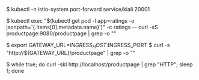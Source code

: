 $ kubectl -n istio-system port-forward service/kiali 20001

$ kubectl exec "$(kubectl get pod -l app=ratings -o jsonpath='{.items[0].metadata.name}')" -c ratings -- curl -sS productpage:9080/productpage | grep -o "<title>.*</title>"


$ export GATEWAY_URL=$INGRESS_HOST:$INGRESS_PORT
$ curl -s "http://${GATEWAY_URL}/productpage" | grep -o "<title>.*</title>"


$ while true; do curl -skI  http://localhost/productpage | grep "HTTP"; sleep 1; done

